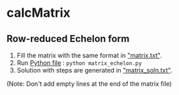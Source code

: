 # calcMatrix
## Row-reduced Echelon form
  1. Fill the matrix with the same format in ["matrix.txt"](matrix.txt).
  2. Run [Python file](matrix_echelon.py) : ``` python matrix_echelon.py ```
  3. Solution with steps are generated in ["matrix_soln.txt"](matrix_soln.txt).
   
   (Note: Don't add empty lines at the end of the matrix file)